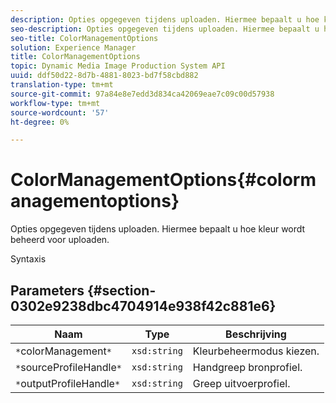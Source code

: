 ```yaml
---
description: Opties opgegeven tijdens uploaden. Hiermee bepaalt u hoe kleur wordt beheerd voor uploaden.
seo-description: Opties opgegeven tijdens uploaden. Hiermee bepaalt u hoe kleur wordt beheerd voor uploaden.
seo-title: ColorManagementOptions
solution: Experience Manager
title: ColorManagementOptions
topic: Dynamic Media Image Production System API
uuid: ddf50d22-8d7b-4881-8023-bd7f58cbd882
translation-type: tm+mt
source-git-commit: 97a84e8e7edd3d834ca42069eae7c09c00d57938
workflow-type: tm+mt
source-wordcount: '57'
ht-degree: 0%

---
```



# ColorManagementOptions{#colormanagementoptions}

Opties opgegeven tijdens uploaden. Hiermee bepaalt u hoe kleur wordt beheerd voor uploaden.

Syntaxis

## Parameters {#section-0302e9238dbc4704914e938f42c881e6}

| Naam | Type | Beschrijving |
|---|---|---|
| `*`colorManagement`*` | `xsd:string` | Kleurbeheermodus kiezen. |
| `*`sourceProfileHandle`*` | `xsd:string` | Handgreep bronprofiel. |
| `*`outputProfileHandle`*` | `xsd:string` | Greep uitvoerprofiel. |

